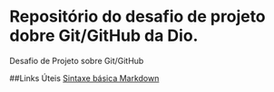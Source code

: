 # Repositório do desafio  de projeto  dobre Git/GitHub da Dio.
Desafio de Projeto sobre Git/GitHub

##Links Úteis
[Sintaxe básica Markdown](https://www.markdownguide.org/basic-syntax/)
